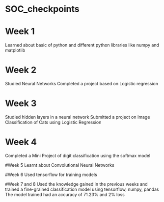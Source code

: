 # SOC_checkpoints
# Week 1
Learned about basic of python and different python libraries like numpy and matplotlib

# Week 2
Studied Neural Networks 
Completed a project based on Logistic regression

# Week 3
Studied hidden layers in a neural network
Submitted a project on Image Classification of Cats using Logistic Regression

# Week 4
Completed a Mini Project of digit classification using the softmax model 

#Week 5
Learnt about Convolutional Neural Networks

#Week 6
Used tensorflow for training models

#Week 7 and 8
Used the knowledge gained in the previous weeks and trained a fine-grained classification
model using tensorflow, numpy, pandas 
The model trained had an accuracy of 71.23% and 2% loss
